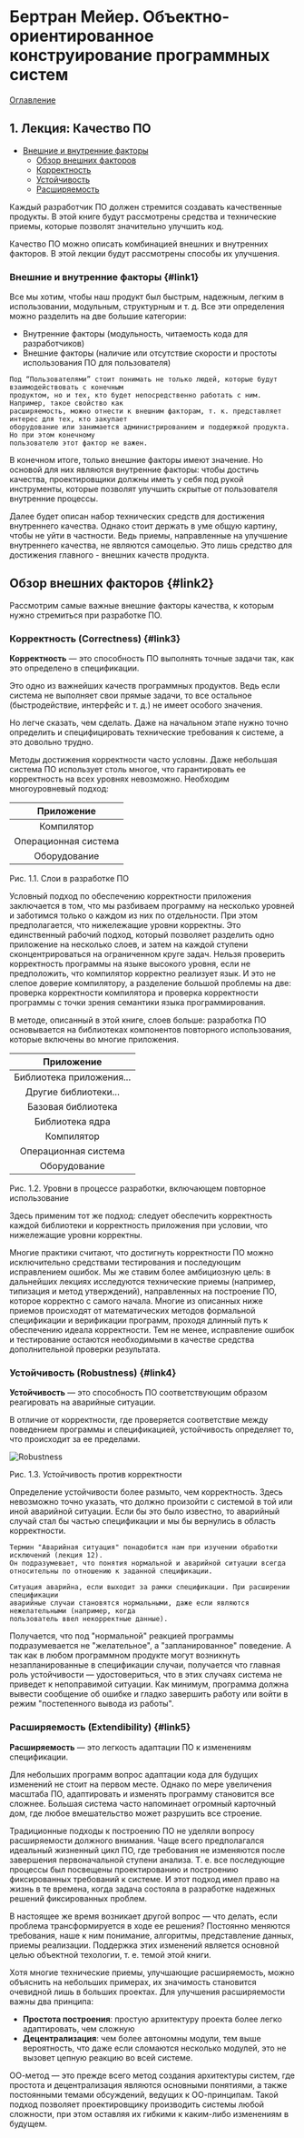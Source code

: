 # Бертран Мейер. Объектно-ориентированное конструирование программных систем

[Оглавление](https://github.com/jtwbm/Bertrand-Meyer-OOP/blob/master/contents.md)

## 1. Лекция: Качество ПО

* [Внешние и внутренние факторы](#link1)
	* [Обзор внешних факторов](#link2)
	* [Корректность](#link3)
	* [Устойчивость](#link4)
	* [Расширяемость](#link5)
	

Каждый разработчик ПО должен стремится создавать качественные продукты. В этой книге будут рассмотрены средства и технические приемы, которые позволят значительно улучшить код. 

Качество ПО можно описать комбинацией внешних и внутренних факторов. В этой лекции будут рассмотрены способы их улучшения.

### Внешние и внутренние факторы {#link1}

Все мы хотим, чтобы наш продукт был быстрым, надежным, легким в использовании, модульным, структурным и т. д. Все эти определения можно разделить на две большие категории:

- Внутренние факторы (модульность, читаемость кода для разработчиков)
- Внешние факторы (наличие или отсутствие скорости и простоты использования ПО для пользователя)

```no-highlight
Под “Пользователями” стоит понимать не только людей, которые будут взаимодействовать с конечным 
продуктом, но и тех, кто будет непосредственно работать с ним. Например, такое свойство как 
расширяемость, можно отнести к внешним факторам, т. к. представляет интерес для тех, кто закупает 
оборудование или занимается администрированием и поддержкой продукта. Но при этом конечному 
пользователю этот фактор не важен.
```

В конечном итоге, только внешние факторы имеют значение. Но основой для них являются внутренние факторы: чтобы достичь качества, проектировщики должны иметь у себя под рукой инструменты, которые позволят улучшить скрытые от пользователя внутренние процессы.

Далее будет описан набор технических средств для достижения внутреннего качества. Однако стоит держать в уме общую картину, чтобы не уйти в частности. Ведь приемы, направленные на улучшение внутреннего качества, не являются самоцелью. Это лишь средство для достижения главного - внешних качеств продукта.


## Обзор внешних факторов {#link2}

Рассмотрим самые важные внешние факторы качества, к которым нужно стремиться при разработке ПО.

### Корректность (Correctness) {#link3}

**Корректность** &mdash; это способность ПО выполнять точные задачи так, как это определено в спецификации.

Это одно из важнейших качеств программных продуктов. Ведь если система не выполняет свои прямые задачи, то все остальное (быстродействие, интерфейс и т. д.) не имеет особого значения.

Но легче сказать, чем сделать. Даже на начальном этапе нужно точно определить и специфицировать технические требования к системе, а это довольно трудно.

Методы достижения корректности часто условны. Даже небольшая система ПО использует столь многое, что гарантировать ее корректность на всех уровнях невозможно. Необходим многоуровневый подход:

|      Приложение      	|
|:--------------------:	|
|      Компилятор      	|
| Операционная система 	|
|     Оборудование     	|

Рис. 1.1. Слои в разработке ПО

Условный подход по обеспечению корректности приложения заключается в том, что мы разбиваем программу на несколько уровней и заботимся только о каждом из них по отдельности. При этом предполагается, что нижележащие уровни корректны. Это единственный рабочий подход, который позволяет разделить одно приложение на несколько слоев, и затем на каждой ступени сконцентрироваться на ограниченном круге задач. Нельзя проверить корректность программы на языке высокого уровня, если не предположить, что компилятор корректно реализует язык. И это не слепое доверие компилятору, а разделение большой проблемы на две: проверка корректности компилятора и проверка корректности программы с точки зрения семантики языка программирования.

В методе, описанный в этой книге, слоев больше: разработка ПО основывается на библиотеках компонентов повторного использования, которые включены во многие приложения.

|        Приложение        	|
|:------------------------:	|
| Библиотека приложения... 	|
|   Другие библиотеки...   	|
|    Базовая библиотека    	|
|      Библиотека ядра     	|
|        Компилятор        	|
|   Операционная система   	|
|       Оборудование       	|

Рис. 1.2. Уровни в процессе разработки, включающем повторное использование

Здесь применим тот же подход: следует обеспечить корректность каждой библиотеки и корректность приложения при условии, что нижележащие уровни корректны.

Многие практики считают, что достигнуть корректности ПО можно исключительно средствами тестирования и последующим исправлением ошибок. Мы же ставим более амбициозную цель: в дальнейших лекциях исследуются технические приемы (например, типизация и метод утверждений), направленных на построение ПО, которое корректно с самого начала. Многие из описанных ниже приемов происходят от математических методов формальной спецификации и верификации программ, проходя длинный путь к обеспечению идеала корректности. Тем не менее, исправление ошибок и тестирование остаются необходимыми в качестве средства дополнительной проверки результата.

### Устойчивость (Robustness) {#link4}

**Устойчивость** &mdash; это способность ПО соответствующим образом реагировать на аварийные ситуации.

В отличие от корректности, где проверяется соответствие между поведением программы и спецификацией, устойчивость определяет то, что происходит за ее пределами.

![Robustness](/img/lection1/robustness.png)

Рис. 1.3. Устойчивость против корректности

Определение устойчивости более размыто, чем корректность. Здесь невозможно точно указать, что должно произойти с системой в той или иной аварийной ситуации. Если бы это было известно, то аварийный случай стал бы частью спецификации и мы бы вернулись в область корректности.

```no-highlight
Термин "Аварийная ситуация" понадобится нам при изучении обработки исключений (лекция 12). 
Он подразумевает, что понятия нормальной и аварийной ситуации всегда 
относительны по отношению к заданной спецификации. 

Ситуация аварийна, если выходит за рамки спецификации. При расширении спецификации 
аварийные случаи становятся нормальными, даже если являются нежелательными (например, когда 
пользователь ввел некорректные данные).
```

Получается, что под "нормальной" реакцией программы подразумевается не "желательное", а "запланированное" поведение. А так как в любом программном продукте могут возникнуть незапланированные в спецификации случаи, получается что главная роль устойчивости &mdash; удостовериться, что в этих случаях система не приведет к непоправимой ситуации. Как минимум, программа должна вывести сообщение об ошибке и гладко завершить работу или войти в режим "постепенного вывода из работы".

### Расширяемость (Extendibility) {#link5}

**Расширяемость** &mdash; это легкость адаптации ПО к изменениям спецификации.

Для небольших программ вопрос адаптации кода для будущих изменений не стоит на первом месте. Однако по мере увеличения масштаба ПО, адаптировать и изменять программу становится все сложнее. Большая система часто напоминает огромный карточный дом, где любое вмешательство может разрушить все строение.

Традиционные подходы к построению ПО не уделяли вопросу расширяемости должного внимания. Чаще всего предполагался идеальный жизненный цикл ПО, где требования не изменяются после завершения первоначальной ступени анализа. Т. е. все последующие процессы был посвещены проектированию и построению фиксированных требований к системе. И этот подход имел право на жизнь в те времена, когда задача состояла в разработке надежных решений фиксированных проблем.

В настоящее же время возникает другой вопрос &mdash; что делать, если проблема трансформируется в ходе ее решения? Постоянно меняются требования, наше к ним понимание, алгоритмы, представление данных, приемы реализации. Поддержка этих изменений является основной целью объектной техологии, т. е. темой этой книги.

Хотя многие технические приемы, улучшающие расширяемость, можно объяснить на небольших примерах, их значимость становится очевидной лишь в больших проектах. Для улучшения расширяемости важны два принципа:

- **Простота построения**: простую архитектуру проекта более легко адаптировать, чем сложную
- **Децентрализация**: чем более автономны модули, тем выше вероятность, что даже если сломаются несколько модулей, это не вызовет цепную реакцию во всей системе.

ОО-метод &mdash; это прежде всего метод создания архитектуры систем, где простота и децентрализация являются основными понятиями, а также постоянными темами обсуждений, ведущих к ОО-принципам. Такой подход позволяет проектировщику производить системы любой сложности, при этом оставляя их гибкими к каким-либо изменениям в будущем.